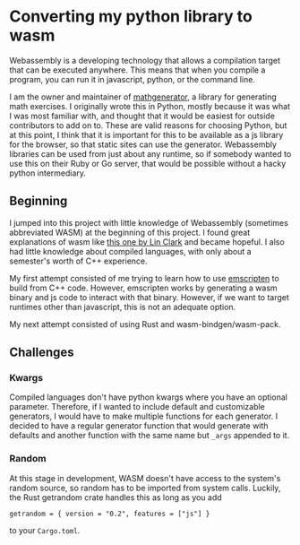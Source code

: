 # Converting my python library to wasm

Webassembly is a developing technology that allows a compilation target that can be executed anywhere. This means that when you compile a program, you can run it in javascript, python, or the command line.

I am the owner and maintainer of [mathgenerator](https://github.com/lukew3/mathgenerator), a library for generating math exercises. I originally wrote this in Python, mostly because it was what I was most familiar with, and thought that it would be easiest for outside contributors to add on to. These are valid reasons for choosing Python, but at this point, I think that it is important for this to be available as a js library for the browser, so that static sites can use the generator. Webassembly libraries can be used from just about any runtime, so if somebody wanted to use this on their Ruby or Go server, that would be possible without a hacky python intermediary.

## Beginning
I jumped into this project with little knowledge of Webassembly (sometimes abbreviated WASM) at the beginning of this project. I found great explanations of wasm like [this one by Lin Clark](https://www.youtube.com/watch?v=HktWin_LPf4) and became hopeful. I also had little knowledge about compiled languages, with only about a semester's worth of C++ experience.

My first attempt consisted of me trying to learn how to use [emscripten](https://emscripten.org/) to build from C++ code. However, emscripten works by generating a wasm binary and js code to interact with that binary. However, if we want to target runtimes other than javascript, this is not an adequate option. 

My next attempt consisted of using Rust and wasm-bindgen/wasm-pack.

## Challenges
### Kwargs
Compiled languages don't have python kwargs where you have an optional parameter. Therefore, if I wanted to include default and customizable generators, I would have to make multiple functions for each generator. I decided to have a regular generator function that would generate with defaults and another function with the same name but `_args` appended to it. 

### Random
At this stage in development, WASM doesn't have access to the system's random source, so random has to be imported from system calls. Luckily, the Rust getrandom crate handles this as long as you add 
```
getrandom = { version = "0.2", features = ["js"] }
```
to your `Cargo.toml`.


